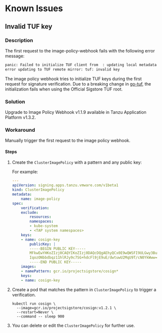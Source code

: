 # Known Issues

## Invalid TUF key

### Description

The first request to the image-policy-webhook fails with the following error message:

```bash
panic: Failed to initialize TUF client from  : updating local metadata and targets:
error updating to TUF remote mirror: tuf: invalid key
```

The image policy webhook tries to initialize TUF keys during the first request for signature verification.
Due to a breaking change in [go-tuf](https://github.com/theupdateframework/go-tuf/issues/379),
the initialization fails when using the Official Sigstore TUF root.

### Solution

Upgrade to Image Policy Webhook v1.1.9 available in Tanzu Application Platform v1.3.2.

### Workaround

Manually trigger the first request to the image policy webhook.

#### Steps

1. Create the `ClusterImagePolicy` with a pattern and any public key:

    For example:
    
    ```yaml
    ---
    apiVersion: signing.apps.tanzu.vmware.com/v1beta1
    kind: ClusterImagePolicy
    metadata:
        name: image-policy
    spec:
        verification:
        exclude:
            resources:
            namespaces:
            - kube-system
            - <TAP system namespaces>
        keys:
        - name: cosign-key
            publicKey: |
            -----BEGIN PUBLIC KEY-----
            MFkwEwYHKoZIzj0CAQYIKoZIzj0DAQcDQgAEhyQCx0E9wQWSFI9ULGwy3BuRklnt
            IqozONbbdbqz11hlRJy9c7SG+hdcFl9jE9uE/dwtuwU2MqU9T/cN0YkWww==
            -----END PUBLIC KEY-----
        images:
        - namePattern: gcr.io/projectsigstore/cosign*
        keys:
        - name: cosign-key
    ```

1. Create a pod that matches the pattern in `ClusterImagePolicy` to trigger a verification.

    ```console
    kubectl run cosign \
      --image=gcr.io/projectsigstore/cosign:v1.2.1 \
      --restart=Never \
      --command -- sleep 900
    ```

1. You can delete or edit the `ClusterImagePolicy` for further use.
